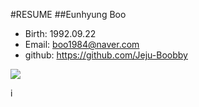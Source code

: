 #RESUME
##Eunhyung Boo
* Birth: 1992.09.22
* Email: boo1984@naver.com
* github: https://github.com/Jeju-Boobby


![](https://avatars0.githubusercontent.com/u/17849556?v=3&s=460)

i
